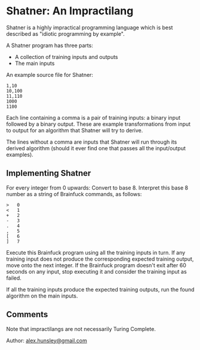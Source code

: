# Shatner: An Impractilang

Shatner is a highly impractical programming language which is best described as "idiotic programming by example".

A Shatner program has three parts:

* A collection of training inputs and outputs
* The main inputs

An example source file for Shatner:

    1,10
    10,100
    11,110
    1000
    1100

Each line containing a comma is a pair of training inputs: a binary input followed by a binary output. These are example transformations from input to output for an algorithm that Shatner will try to derive.

The lines without a comma are inputs that Shatner will run through its derived algorithm (should it ever find one that passes all the input/output examples).

## Implementing Shatner

For every integer from 0 upwards:
Convert to base 8. Interpret this base 8 number as a string of Brainfuck commands, as follows:

    >   0
    <   1
    +   2
    -   3
    .   4
    ,   5
    [   6
    ]   7

Execute this Brainfuck program using all the training inputs in turn. If any training input does not produce the corresponding expected training output, move onto the next integer. If the Brainfuck program doesn't exit after 60 seconds on any input, stop executing it and consider the training input as failed.

If all the training inputs produce the expected training outputs, run the found algorithm on the main inputs.

## Comments

Note that impractilangs are not necessarily Turing Complete.

Author: alex.hunsley@gmail.com

